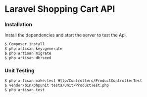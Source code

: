 # Laravel Shopping Cart API

### Installation

Install the dependencies and start the server to test the Api.

```sh
$ Composer install
$ php artisan key:generate
$ php artisan migrate
$ php artisan db:seed
```

### Unit Testing

```sh
$ php artisan make:test Http/Controllers/ProductControllerTest
$ vendor/bin/phpunit tests/Unit/ProductTest.php
$ php artisan test
 ```


